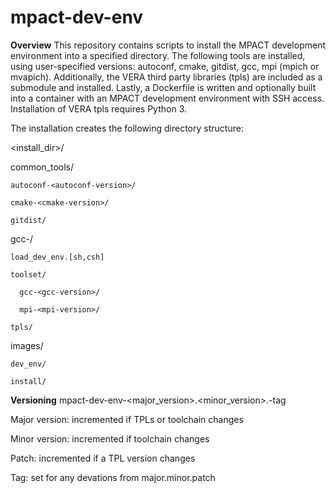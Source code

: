 # mpact-dev-env
<b>Overview</b>
This repository contains scripts to install the MPACT development environment into a specified directory. The following tools are installed, using user-specified versions: autoconf, cmake, gitdist, gcc, mpi (mpich or mvapich). Additionally, the VERA third party libraries (tpls) are included as a submodule and installed. Lastly, a Dockerfile is written and optionally built into a container with an MPACT development environment with SSH access. Installation of VERA tpls requires Python 3.

The installation creates the following directory structure:

<install_dir>/

  common_tools/
  
    autoconf-<autoconf-version>/
    
    cmake-<cmake-version>/
    
    gitdist/
    
  gcc-<gcc-version>/
  
    load_dev_env.[sh,csh]
    
    toolset/
    
      gcc-<gcc-version>/
      
      mpi-<mpi-version>/
      
    tpls/
    
  images/
  
    dev_env/
    
    install/

    
<b>Versioning</b>
mpact-dev-env-<major_version>.<minor_version>.<patch>-tag

Major version: incremented if TPLs or toolchain changes

Minor version: incremented if toolchain changes

Patch: incremented if a TPL version changes

Tag: set for any devations from major.minor.patch
